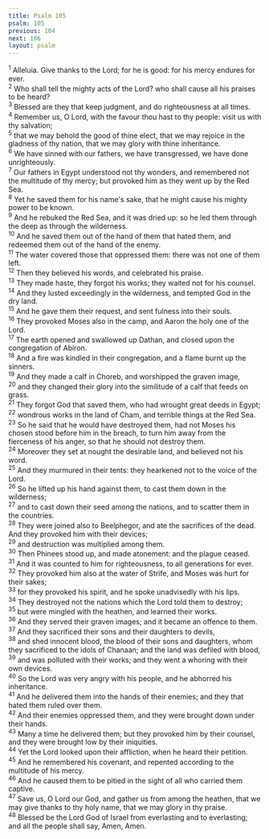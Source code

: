 ```yaml
---
title: Psalm 105
psalm: 105
previous: 104
next: 106
layout: psalm
---
```

<div class="psalm-verse"><sup class="verse-number">1</sup> Alleluia. Give thanks to the Lord; for he is good: for his mercy endures for ever. </div><div class="psalm-verse"><sup class="verse-number">2</sup> Who shall tell the mighty acts of the Lord? who shall cause all his praises to be heard? </div><div class="psalm-verse"><sup class="verse-number">3</sup> Blessed are they that keep judgment, and do righteousness at all times. </div><div class="psalm-verse"><sup class="verse-number">4</sup> Remember us, O Lord, with the favour thou hast to thy people: visit us with thy salvation; </div><div class="psalm-verse"><sup class="verse-number">5</sup> that we may behold the good of thine elect, that we may rejoice in the gladness of thy nation, that we may glory with thine inheritance. </div><div class="psalm-verse"><sup class="verse-number">6</sup> We have sinned with our fathers, we have transgressed, we have done unrighteously. </div><div class="psalm-verse"><sup class="verse-number">7</sup> Our fathers in Egypt understood not thy wonders, and remembered not the multitude of thy mercy; but provoked him as they went up by the Red Sea. </div><div class="psalm-verse"><sup class="verse-number">8</sup> Yet he saved them for his name's sake, that he might cause his mighty power to be known. </div><div class="psalm-verse"><sup class="verse-number">9</sup> And he rebuked the Red Sea, and it was dried up: so he led them through the deep as through the wilderness. </div><div class="psalm-verse"><sup class="verse-number">10</sup> And he saved them out of the hand of them that hated them, and redeemed them out of the hand of the enemy. </div><div class="psalm-verse"><sup class="verse-number">11</sup> The water covered those that oppressed them: there was not one of them left. </div><div class="psalm-verse"><sup class="verse-number">12</sup> Then they believed his words, and celebrated his praise. </div><div class="psalm-verse"><sup class="verse-number">13</sup> They made haste, they forgot his works; they waited not for his counsel. </div><div class="psalm-verse"><sup class="verse-number">14</sup> And they lusted exceedingly in the wilderness, and tempted God in the dry land. </div><div class="psalm-verse"><sup class="verse-number">15</sup> And he gave them their request, and sent fulness into their souls. </div><div class="psalm-verse"><sup class="verse-number">16</sup> They provoked Moses also in the camp, and Aaron the holy one of the Lord. </div><div class="psalm-verse"><sup class="verse-number">17</sup> The earth opened and swallowed up Dathan, and closed upon the congregation of Abiron. </div><div class="psalm-verse"><sup class="verse-number">18</sup> And a fire was kindled in their congregation, and a flame burnt up the sinners. </div><div class="psalm-verse"><sup class="verse-number">19</sup> And they made a calf in Choreb, and worshipped the graven image, </div><div class="psalm-verse"><sup class="verse-number">20</sup> and they changed their glory into the similitude of a calf that feeds on grass. </div><div class="psalm-verse"><sup class="verse-number">21</sup> They forgot God that saved them, who had wrought great deeds in Egypt; </div><div class="psalm-verse"><sup class="verse-number">22</sup> wondrous works in the land of Cham, and terrible things at the Red Sea. </div><div class="psalm-verse"><sup class="verse-number">23</sup> So he said that he would have destroyed them, had not Moses his chosen stood before him in the breach, to turn him away from the fierceness of his anger, so that he should not destroy them. </div><div class="psalm-verse"><sup class="verse-number">24</sup> Moreover they set at nought the desirable land, and believed not his word. </div><div class="psalm-verse"><sup class="verse-number">25</sup> And they murmured in their tents: they hearkened not to the voice of the Lord. </div><div class="psalm-verse"><sup class="verse-number">26</sup> So he lifted up his hand against them, to cast them down in the wilderness; </div><div class="psalm-verse"><sup class="verse-number">27</sup> and to cast down their seed among the nations, and to scatter them in the countries. </div><div class="psalm-verse"><sup class="verse-number">28</sup> They were joined also to Beelphegor, and ate the sacrifices of the dead. And they provoked him with their devices; </div><div class="psalm-verse"><sup class="verse-number">29</sup> and destruction was multiplied among them. </div><div class="psalm-verse"><sup class="verse-number">30</sup> Then Phinees stood up, and made atonement: and the plague ceased. </div><div class="psalm-verse"><sup class="verse-number">31</sup> And it was counted to him for righteousness, to all generations for ever. </div><div class="psalm-verse"><sup class="verse-number">32</sup> They provoked him also at the water of Strife, and Moses was hurt for their sakes; </div><div class="psalm-verse"><sup class="verse-number">33</sup> for they provoked his spirit, and he spoke unadvisedly with his lips. </div><div class="psalm-verse"><sup class="verse-number">34</sup> They destroyed not the nations which the Lord told them to destroy; </div><div class="psalm-verse"><sup class="verse-number">35</sup> but were mingled with the heathen, and learned their works. </div><div class="psalm-verse"><sup class="verse-number">36</sup> And they served their graven images; and it became an offence to them. </div><div class="psalm-verse"><sup class="verse-number">37</sup> And they sacrificed their sons and their daughters to devils, </div><div class="psalm-verse"><sup class="verse-number">38</sup> and shed innocent blood, the blood of their sons and daughters, whom they sacrificed to the idols of Chanaan; and the land was defiled with blood, </div><div class="psalm-verse"><sup class="verse-number">39</sup> and was polluted with their works; and they went a whoring with their own devices. </div><div class="psalm-verse"><sup class="verse-number">40</sup> So the Lord was very angry with his people, and he abhorred his inheritance. </div><div class="psalm-verse"><sup class="verse-number">41</sup> And he delivered them into the hands of their enemies; and they that hated them ruled over them. </div><div class="psalm-verse"><sup class="verse-number">42</sup> And their enemies oppressed them, and they were brought down under their hands. </div><div class="psalm-verse"><sup class="verse-number">43</sup> Many a time he delivered them; but they provoked him by their counsel, and they were brought low by their iniquities. </div><div class="psalm-verse"><sup class="verse-number">44</sup> Yet the Lord looked upon their affliction, when he heard their petition. </div><div class="psalm-verse"><sup class="verse-number">45</sup> And he remembered his covenant, and repented according to the multitude of his mercy. </div><div class="psalm-verse"><sup class="verse-number">46</sup> And he caused them to be pitied in the sight of all who carried them captive. </div><div class="psalm-verse"><sup class="verse-number">47</sup> Save us, O Lord our God, and gather us from among the heathen, that we may give thanks to thy holy name, that we may glory in thy praise. </div><div class="psalm-verse"><sup class="verse-number">48</sup> Blessed be the Lord God of Israel from everlasting and to everlasting; and all the people shall say, Amen, Amen. </div>